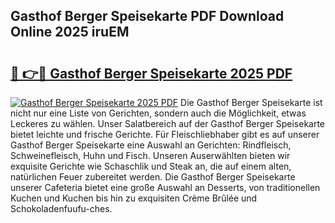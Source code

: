 ## Gasthof Berger Speisekarte PDF Download Online 2025 iruEM

# <h2><a href="http://gcd3hbg.nevu.top/?p=Gasthof+Berger+Speisekarte">🔗 👉🔴 Gasthof Berger Speisekarte 2025 PDF</a></h2>

[![Gasthof Berger Speisekarte 2025 PDF](https://i.imgur.com/dBaPXMq.png)](http://gcd3hbg.nevu.top/?p=Gasthof+Berger+Speisekarte)
Die Gasthof Berger Speisekarte ist nicht nur eine Liste von Gerichten, sondern auch die Möglichkeit, etwas Leckeres zu wählen. Unser Salatbereich auf der Gasthof Berger Speisekarte bietet leichte und frische Gerichte. Für Fleischliebhaber gibt es auf unserer Gasthof Berger Speisekarte eine Auswahl an Gerichten: Rindfleisch, Schweinefleisch, Huhn und Fisch. Unseren Auserwählten bieten wir exquisite Gerichte wie Schaschlik und Steak an, die auf einem alten, natürlichen Feuer zubereitet werden. Die Gasthof Berger Speisekarte unserer Cafeteria bietet eine große Auswahl an Desserts, von traditionellen Kuchen und Kuchen bis hin zu exquisiten Crème Brûlée und Schokoladenfuufu-ches.
